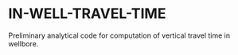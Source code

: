 # IN-WELL-TRAVEL-TIME
Preliminary analytical code for computation of vertical travel time in wellbore. 
